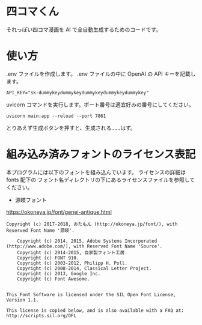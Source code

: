 # 四コマくん

それっぽい四コマ漫画を AI で全自動生成するためのコードです。


# 使い方

.env ファイルを作成します。
.env ファイルの中に OpenAI の API キーを記載します。

    API_KEY="sk-dummykeydummykeydummykeydummykeydummykey"


uvicorn コマンドを実行します。ポート番号は適宜好みの番号にしてください。

    uvicorn main:app --reload --port 7861


とりあえず生成ボタンを押すと、生成される……はず。


# 組み込み済みフォントのライセンス表記

本プログラムには以下のフォントを組み込んでいます。
ライセンスの詳細は fonts 配下の フォント名ディレクトリの下にあるライセンスファイルを参照してください。


* 源暎フォント

https://okoneya.jp/font/genei-antique.html

    Copyright (c) 2017-2018, おたもん (http://okoneya.jp/font/), with Reserved Font Name '源暎'.

        Copyright (c) 2014, 2015, Adobe Systems Incorporated (http://www.adobe.com/), with Reserved Font Name 'Source'.
        Copyright (c) 2014-2015, 自家製フォント工房.
        Copyright (c) FONT 910.
        Copyright (c) 2003-2012, Philipp H. Poll.
        Copyright (c) 2008-2014, Classical Letter Project.
        Copyright (c) 2013, Google Inc.
        Copyright (c) Font Awesome.


    This Font Software is licensed under the SIL Open Font License,
    Version 1.1.

    This license is copied below, and is also available with a FAQ at:
    http://scripts.sil.org/OFL


